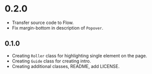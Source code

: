 # 0.2.0

- Transfer source code to Flow.
- Fix margin-bottom in description of `Popover`.

## 0.1.0

- Creating `Roller` class for highlighting single element on the page.
- Creating `Guide` class for creating intro.
- Creating additional classes, README, add LICENSE.
